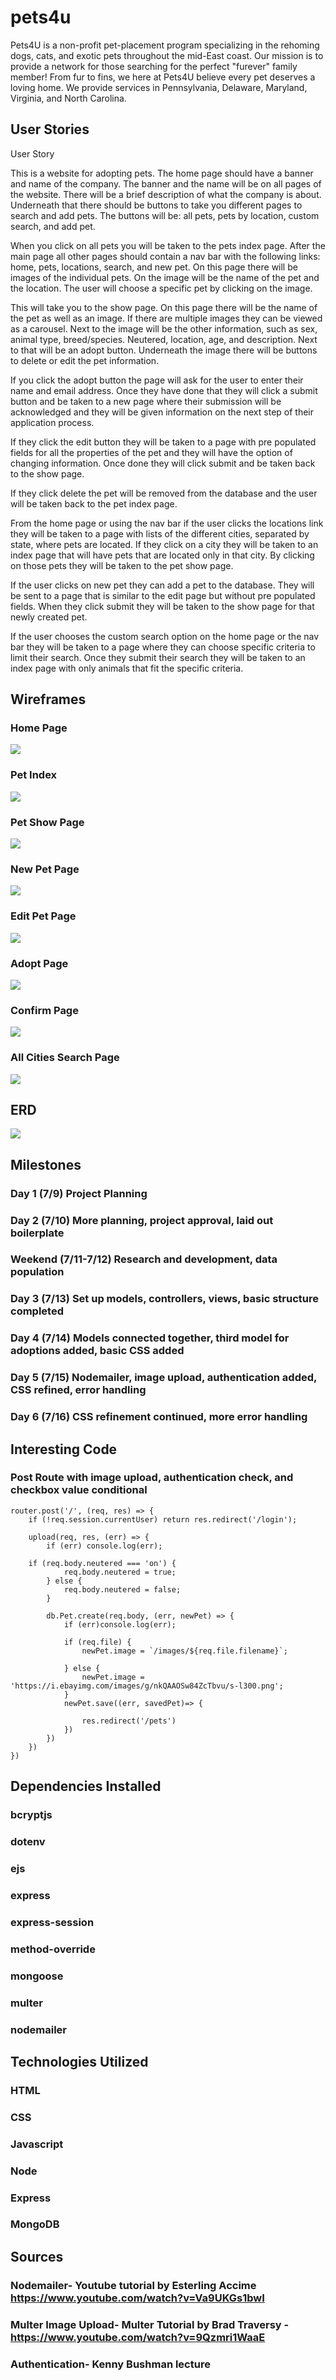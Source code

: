 # pets4u

Pets4U is a non-profit pet-placement program specializing in the rehoming dogs, cats, and exotic pets throughout the mid-East coast. Our mission is to provide a network for those searching for the perfect "furever" family member! From fur to fins, we here at Pets4U believe every pet deserves a loving home. We provide services in Pennsylvania, Delaware, Maryland, Virginia, and North Carolina. 

## User Stories

User Story

This is a website for adopting pets.  The home page should have a banner and name of the company.  The banner and the name will be on all pages of the website. There will be a brief description of what the company is about.  Underneath that there should be buttons to take you different pages to search and add pets.  The buttons will be: all pets, pets by location, custom search, and add pet.

When you click on all pets you will be taken to the pets index page.  After the main page all other pages should contain a nav bar with the following links: home, pets, locations, search, and new pet. On this page there will be images of the individual pets. On the image will be the name of the pet and the location.  The user will choose a specific pet by clicking on the image.

This will take you to the show page.  On this page there will be the name of the pet as well as an image.  If there are multiple images they can be viewed as a carousel. Next to the image will be the other information, such as sex, animal type, breed/species. Neutered, location, age, and description. Next to that will be an adopt button.  Underneath the image there will be buttons to delete or edit the pet information.

If you click the adopt button the page will ask for the user to enter their name and email address. Once they have done that they will click a submit button and be taken to a new page where their submission will be acknowledged and they will be given information on the next step of their application process.

If they click the edit button they will be taken to a page with pre populated fields for all the properties of the pet and they will have the option of changing information.  Once done they will click submit and be taken back to the show page.

If they click delete the pet will be removed from the database and the user will be taken back to the pet index page.

From the home page or using the nav bar if the user clicks the locations link they will be taken to a page with lists of the different cities, separated by state,  where pets are located. If they click on a city they will be taken to an index page that will have pets that are located only in that city. By clicking on those pets they will be taken to the pet show page.

If the user clicks on new pet they can add a pet to the database.  They will be sent to a page that is similar to the edit page but without pre populated fields.  When they click submit they will be taken to the show page for that newly created pet.

If the user chooses the custom search option on the home page or the nav bar they will be taken to a page where they can choose specific criteria to limit their search.  Once they submit their search they will be taken to an index page with only animals that fit the specific criteria.

## Wireframes
### Home Page
![](public/images/read-me-images/Home-Page.jpeg)

### Pet Index
![](public/images/read-me-images/All-Pets-Index.jpeg)

### Pet Show Page
![](public/images/read-me-images/Single-Pet-Show-Page.jpeg)

### New Pet Page
![](public/images/read-me-images/New-Pet.jpeg)

### Edit Pet Page
![](public/images/read-me-images/Edit-Pet.jpeg)

### Adopt Page
![](public/images/read-me-images/Post-Click-Adoption-Application.jpeg)

### Confirm Page
![](public/images/read-me-images/Adopt-confirm.jpeg)

### All Cities Search Page
![](public/images/read-me-images/Cities-Page.jpg)



## ERD
![](public/images/read-me-images/ERD.jpeg)

## Milestones
### Day 1 (7/9) Project Planning
### Day 2 (7/10) More planning, project approval, laid out boilerplate
### Weekend (7/11-7/12) Research and development, data population
### Day 3 (7/13) Set up models, controllers, views, basic structure completed
### Day 4 (7/14) Models connected together, third model for adoptions added, basic CSS added
### Day 5 (7/15) Nodemailer, image upload, authentication added, CSS refined, error handling
### Day 6 (7/16) CSS refinement continued, more error handling

## Interesting Code

### Post Route with image upload, authentication check, and checkbox value conditional

    router.post('/', (req, res) => {
        if (!req.session.currentUser) return res.redirect('/login');

        upload(req, res, (err) => {
            if (err) console.log(err);
        
        if (req.body.neutered === 'on') {
                req.body.neutered = true;
            } else {
                req.body.neutered = false;
            }
        
            db.Pet.create(req.body, (err, newPet) => {
                if (err)console.log(err);
            
                if (req.file) {
                    newPet.image = `/images/${req.file.filename}`;

                } else {                
                    newPet.image = 'https://i.ebayimg.com/images/g/nkQAAOSw84ZcTbvu/s-l300.png';
                }
                newPet.save((err, savedPet)=> {

                    res.redirect('/pets')
                })
            })
        })
    })


## Dependencies Installed

### bcryptjs
### dotenv
### ejs
### express
### express-session
### method-override
### mongoose
### multer
### nodemailer


## Technologies Utilized

### HTML
### CSS
### Javascript
### Node
### Express
### MongoDB

## Sources

### Nodemailer- Youtube tutorial by Esterling Accime https://www.youtube.com/watch?v=Va9UKGs1bwI

### Multer Image Upload- Multer Tutorial by Brad Traversy - https://www.youtube.com/watch?v=9Qzmri1WaaE

### Authentication- Kenny Bushman lecture 


